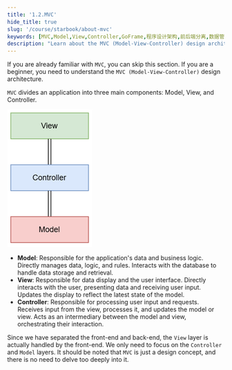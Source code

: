 ```yaml
---
title: '1.2.MVC'
hide_title: true
slug: '/course/starbook/about-mvc'
keywords: [MVC,Model,View,Controller,GoFrame,程序设计架构,前后端分离,数据管理,用户界面,业务逻辑]
description: "Learn about the MVC (Model-View-Controller) design architecture, where the Model handles application data and business logic, managing data and database interactions; the View is responsible for data display and the user interface, interacting with users to present data; and the Controller processes user input and requests, acting as an intermediary between the model and the view. In a front-end and back-end separation, focus on the Controller and Model layers."
---
```

If you are already familiar with `MVC`, you can skip this section. If you are a beginner, you need to understand the `MVC (Model-View-Controller)` design architecture.

`MVC` divides an application into three main components: Model, View, and Controller.

![mvc](../assets/mvc.png)

- **Model**: Responsible for the application's data and business logic. Directly manages data, logic, and rules. Interacts with the database to handle data storage and retrieval.
- **View**: Responsible for data display and the user interface. Directly interacts with the user, presenting data and receiving user input. Updates the display to reflect the latest state of the model.
- **Controller**: Responsible for processing user input and requests. Receives input from the view, processes it, and updates the model or view. Acts as an intermediary between the model and view, orchestrating their interaction.

Since we have separated the front-end and back-end, the `View` layer is actually handled by the front-end. We only need to focus on the `Controller` and `Model` layers. It should be noted that `MVC` is just a design concept, and there is no need to delve too deeply into it.